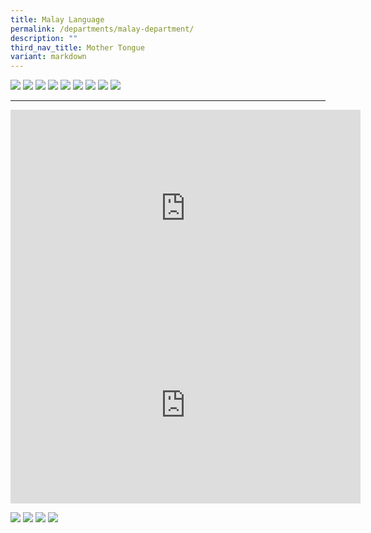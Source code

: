 ```yaml
---
title: Malay Language
permalink: /departments/malay-department/
description: ""
third_nav_title: Mother Tongue
variant: markdown
---
```

![](/images/01.png)
![](/images/2.png)
![](/images/3.png)
![](/images/04.png)
![](/images/5.png)
![](/images/6.png)
![](/images/7.png)
![](/images/08.png)
![](/images/Screenshot_2025_07_04_at_12_05_31_PM.png)


---

<iframe width="560" height="315" src="https://www.youtube.com/embed/PrxXWx56yFc" title="YouTube video player" frameborder="0" allow="accelerometer; autoplay; clipboard-write; encrypted-media; gyroscope; picture-in-picture" allowfullscreen=""></iframe>

<br>

<iframe width="560" height="315" src="https://www.youtube.com/embed/tX8umx7b8WA" title="YouTube video player" frameborder="0" allow="accelerometer; autoplay; clipboard-write; encrypted-media; gyroscope; picture-in-picture" allowfullscreen=""></iframe>

![](/images/10.png)
![](/images/11.png)
![](/images/12.png)
![](/images/13.png)
